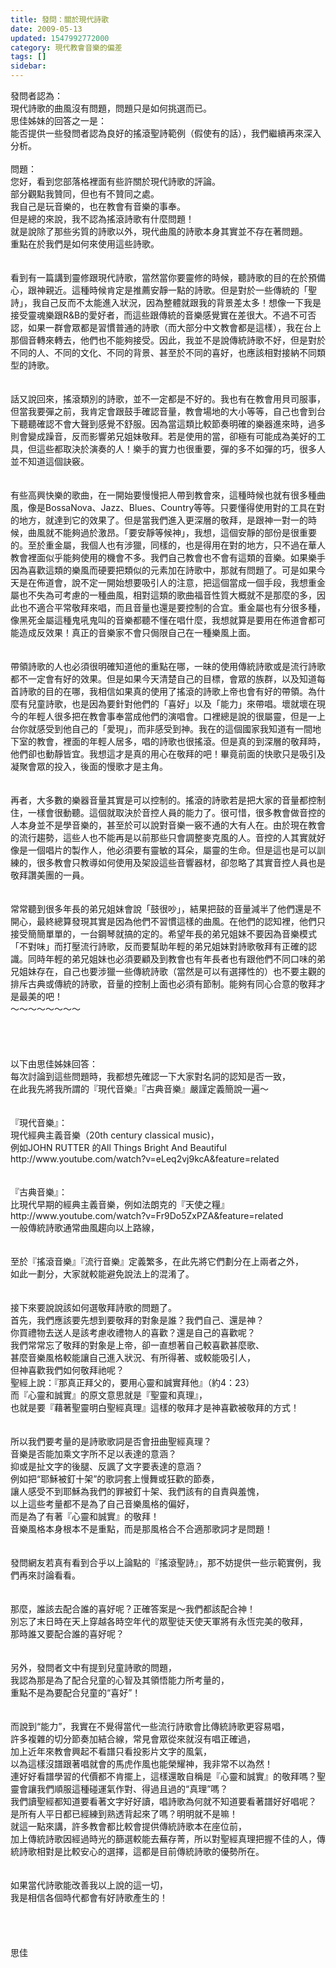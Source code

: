 ```yaml
---
title: 發問：關於現代詩歌
date: 2009-05-13
updated: 1547992772000
category: 現代教會音樂的偏差
tags: []
sidebar: 
---
```


<p>發問者認為：<br/>現代詩歌的曲風沒有問題，問題只是如何挑選而已。<br/>思佳姊妹的回答之一是：<br/>能否提供一些發問者認為良好的搖滾聖詩範例（假使有的話），我們繼續再來深入分析。<br/><!--more--><br/>問題：<br/>您好，看到您部落格裡面有些許關於現代詩歌的評論。<br/>部分觀點我贊同，但也有不贊同之處。<br/>我自己是玩音樂的，也在教會有音樂的事奉。<br/>但是總的來說，我不認為搖滾詩歌有什麼問題！<br/>就是說除了那些劣質的詩歌以外，現代曲風的詩歌本身其實並不存在著問題。<br/>重點在於我們是如何來使用這些詩歌。<br/><br/> <br/>看到有一篇講到靈修跟現代詩歌，當然當你要靈修的時候，聽詩歌的目的在於預備心，跟神親近。這種時候肯定是推薦安靜一點的詩歌。但是對於一些傳統的「聖詩」，我自己反而不太能進入狀況，因為整體就跟我的背景差太多！想像一下我是接受靈魂樂跟R&amp;B的愛好者，而這些跟傳統的音樂感覺實在差很大。不過不可否認，如果一群會眾都是習慣普通的詩歌（而大部分中文教會都是這樣），我在台上那個音轉來轉去，他們也不能夠接受。因此，我並不是說傳統詩歌不好，但是對於不同的人、不同的文化、不同的背景、甚至於不同的喜好，也應該相對接納不同類型的詩歌。<br/> <br/><br/>話又說回來，搖滾類別的詩歌，並不一定都是不好的。我也有在教會用貝司服事，但當我要彈之前，我肯定會跟鼓手確認音量，教會場地的大小等等，自己也會到台下聽聽確認不會大聲到感覺不舒服。因為當這類比較節奏明確的樂器進來時，過多則會變成躁音，反而影響弟兄姐妹敬拜。若是使用的當，卻極有可能成為美好的工具，但這些都取決於演奏的人！樂手的實力也很重要，彈的多不如彈的巧，很多人並不知道這個訣竅。<br/> <br/><br/>有些高興快樂的歌曲，在一開始要慢慢把人帶到教會來，這種時候也就有很多種曲風，像是BossaNova、Jazz、Blues、Country等等。只要懂得使用對的工具在對的地方，就達到它的效果了。但是當我們進入更深層的敬拜，是跟神一對一的時候，曲風就不能夠過於激昂。「要安靜等候神」，我想，這個安靜的部份是很重要的。至於重金屬，我個人也有涉獵，同樣的，也是得用在對的地方，只不過在華人教會裡面似乎能夠使用的機會不多。我們自己教會也不會有這類的音樂。如果樂手因為喜歡這類的樂風而硬要把類似的元素加在詩歌中，那就有問題了。可是如果今天是在佈道會，說不定一開始想要吸引人的注意，把這個當成一個手段，我想重金屬也不失為可考慮的一種曲風，相對這類的歌曲福音性質大概就不是那麼的多，因此也不適合平常敬拜來唱，而且音量也還是要控制的合宜。重金屬也有分很多種，像黑死金屬這種鬼吼鬼叫的音樂都聽不懂在唱什麼，我想就算是要用在佈道會都可能造成反效果！真正的音樂家不會只侷限自己在一種樂風上面。<br/> <br/><br/>帶領詩歌的人也必須很明確知道他的重點在哪，一昧的使用傳統詩歌或是流行詩歌都不一定會有好的效果。但是如果今天清楚自己的目標，會眾的族群，以及知道每首詩歌的目的在哪，我相信如果真的使用了搖滾的詩歌上帝也會有好的帶領。為什麼有兒童詩歌，也是因為要針對他們的「喜好」以及「能力」來帶唱。壞就壞在現今的年輕人很多把在教會事奉當成他們的演唱會。口裡總是說的很屬靈，但是一上台你就感受到他自己的「愛現」，而非感受到神。我在的這個國家我知道有一間地下室的教會，裡面的年輕人居多，唱的詩歌也很搖滾。但是真的到深層的敬拜時，他們卻也動靜皆宜。我想這才是真的用心在敬拜的吧！畢竟前面的快歌只是吸引及凝聚會眾的投入，後面的慢歌才是主角。<br/> <br/><br/>再者，大多數的樂器音量其實是可以控制的。搖滾的詩歌若是把大家的音量都控制住，一樣會很動聽。這個就取決於音控人員的能力了。很可惜，很多教會做音控的人本身並不是學音樂的，甚至於可以說對音樂一竅不通的大有人在。由於現在教會的流行趨勢，這些人也不能再是以前那些只會調整麥克風的人。音控的人其實就好像是一個唱片的製作人，他必須要有靈敏的耳朵，屬靈的生命。但是這也是可以訓練的，很多教會只教導如何使用及架設這些音響器材，卻忽略了其實音控人員也是敬拜讚美團的一員。<br/> <br/><br/>常常聽到很多年長的弟兄姐妹會說「鼓很吵」，結果把鼓的音量減半了他們還是不開心，最終總算發現其實是因為他們不習慣這樣的曲風。在他們的認知裡，他們只接受簡簡單單的，一台鋼琴就搞的定的。希望年長的弟兄姐妹不要因為音樂模式「不對味」而打壓流行詩歌，反而要幫助年輕的弟兄姐妹對詩歌敬拜有正確的認識。同時年輕的弟兄姐妹也必須要顧及到教會也有年長者也有跟他們不同口味的弟兄姐妹存在，自己也要涉獵一些傳統詩歌（當然是可以有選擇性的）也不要主觀的排斥古典或傳統的詩歌，音量的控制上面也必須有節制。能夠有同心合意的敬拜才是最美的吧！<br/>～～～～～～～～<br/> <br/><br/><br/><br/>以下由思佳姊妹回答：<br/>每次討論到這些問題時，我都想先確認一下大家對名詞的認知是否一致， <br/>在此我先將我所謂的『現代音樂』『古典音樂』嚴謹定義簡說一遍～ <br/><br/><br/>『現代音樂』： <br/>現代經典主義音樂（20th century classical music)， <br/>例如JOHN RUTTER 的All Things Bright And Beautiful http://www.youtube.com/watch?v=eLeq2vj9kcA&amp;feature=related <br/><br/><br/>『古典音樂』： <br/>比現代早期的經典主義音樂，例如法朗克的『天使之糧』http://www.youtube.com/watch?v=Fr9Do5ZxPZA&amp;feature=related <br/>一般傳統詩歌通常曲風趨向以上路線， <br/><br/><br/>至於『搖滾音樂』『流行音樂』定義繁多，在此先將它們劃分在上兩者之外， <br/>如此一劃分，大家就較能避免說法上的混淆了。 <br/><br/> <br/>接下來要說說該如何選敬拜詩歌的問題了。<br/>首先，我們應該要先想到要敬拜的對象是誰？我們自己、還是神？ <br/>你買禮物去送人是該考慮收禮物人的喜歡？還是自己的喜歡呢？ <br/>我們常常忘了敬拜的對象是上帝，卻一直想著自己較喜歡甚麼歌、 <br/>甚麼音樂風格較能讓自己進入狀況、有所得著、或較能吸引人， <br/>但神喜歡我們如何敬拜祂呢？ <br/>聖經上說：『那真正拜父的，要用心靈和誠實拜他』（約4：23） <br/>而『心靈和誠實』的原文意思就是『聖靈和真理』， <br/>也就是要『藉著聖靈明白聖經真理』這樣的敬拜才是神喜歡被敬拜的方式！ <br/><br/><br/>所以我們要考量的是詩歌歌詞是否會扭曲聖經真理？ <br/>音樂是否能加乘文字所不足以表達的意涵？ <br/>抑或是扯文字的後腿、反諷了文字要表達的意涵？ <br/>例如把“耶穌被釘十架”的歌詞套上慢舞或狂歡的節奏， <br/>讓人感受不到耶穌為我們的罪被釘十架、我們該有的自責與羞愧， <br/>以上這些考量都不是為了自己音樂風格的偏好， <br/>而是為了有著『心靈和誠實』的敬拜！ <br/>音樂風格本身根本不是重點，而是那風格合不合適那歌詞才是問題！ <br/><br/><br/>發問網友若真有看到合乎以上論點的『搖滾聖詩』，那不妨提供一些示範實例，我們再來討論看看。 <br/><br/> <br/>那麼，誰該去配合誰的喜好呢？正確答案是～我們都該配合神！ <br/>別忘了末日時在天上穿越各時空年代的眾聖徒天使天軍將有永恆完美的敬拜， <br/>那時誰又要配合誰的喜好呢？ <br/><br/><br/>另外，發問者文中有提到兒童詩歌的問題， <br/>我認為那是為了配合兒童的心智及其領悟能力所考量的， <br/>重點不是為要配合兒童的“喜好”！ <br/><br/><br/>而說到“能力”，我實在不覺得當代一些流行詩歌會比傳統詩歌更容易唱， <br/>許多複雜的切分節奏加結合線，常見會眾從來就沒有唱正確過， <br/>加上近年來教會興起不看譜只看投影片文字的風氣， <br/>以為這樣沒譜跟著唱就會的馬虎作風也能榮耀神，我非常不以為然！ <br/>連好好看譜學習的代價都不肯擺上，這樣還敢自稱是『心靈和誠實』的敬拜嗎？聖靈會讓我們順服這種碰運氣作對、得過且過的“真理”嗎？ <br/>我們讀聖經都知道要看著文字好好讀，唱詩歌為何就不知道要看著譜好好唱呢？ <br/>是所有人平日都已經練到熟透背起來了嗎？明明就不是嘛！ <br/>就這一點來講，許多教會都比較會提供傳統詩歌本在座位前， <br/>加上傳統詩歌因經過時光的篩選較能去蕪存菁，所以對聖經真理把握不佳的人，傳統詩歌相對是比較安心的選擇，這都是目前傳統詩歌的優勢所在。 <br/><br/><br/>如果當代詩歌能改善我以上說的這一切， <br/>我是相信各個時代都會有好詩歌產生的！<br/><br/><br/><br/><br/>思佳</p>